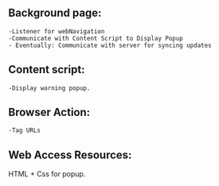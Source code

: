 
Background page:
-----------
	-Listener for webNavigation
	-Communicate with Content Script to Display Popup
	- Eventually: Communicate with server for syncing updates

Content script:
---------------
	-Display warning popup.

Browser Action:
---------------
	-Tag URLs

Web Access Resources:
---------------------
HTML + Css for popup.
